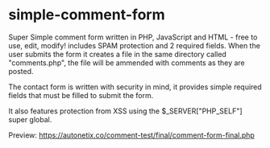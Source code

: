 # simple-comment-form
Super Simple comment form written in PHP, JavaScript and HTML - free to use, edit, modify! includes SPAM protection and 2 required fields.
When the user submits the form it creates a file in the same directory called "comments.php", the file will be ammended with comments as they are posted.



The contact form is written with security in mind, it provides simple required fields that must be filled to submit the form.

It also features protection from XSS using the $_SERVER["PHP_SELF"] super global.

Preview:
https://autonetix.co/comment-test/final/comment-form-final.php
